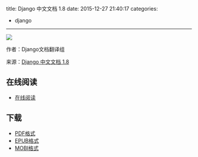 title: Django 中文文档 1.8
date: 2015-12-27 21:40:17
categories:
  - django
---

![](http://python.usyiyi.cn/index/django.png)

作者：Django文档翻译组

来源：[Django 中文文档 1.8](http://python.usyiyi.cn/django/index.html)

<!--more-->

## 在线阅读 ##

* [在线阅读](http://python.usyiyi.cn/django/index.html)

## 下载 ##

+ [PDF格式](https://www.gitbook.com/download/pdf/book/wizardforcel/django-chinese-docs-18)
+ [EPUB格式](https://www.gitbook.com/download/epub/book/wizardforcel/django-chinese-docs-18)
+ [MOBI格式](https://www.gitbook.com/download/mobi/book/wizardforcel/django-chinese-docs-18)